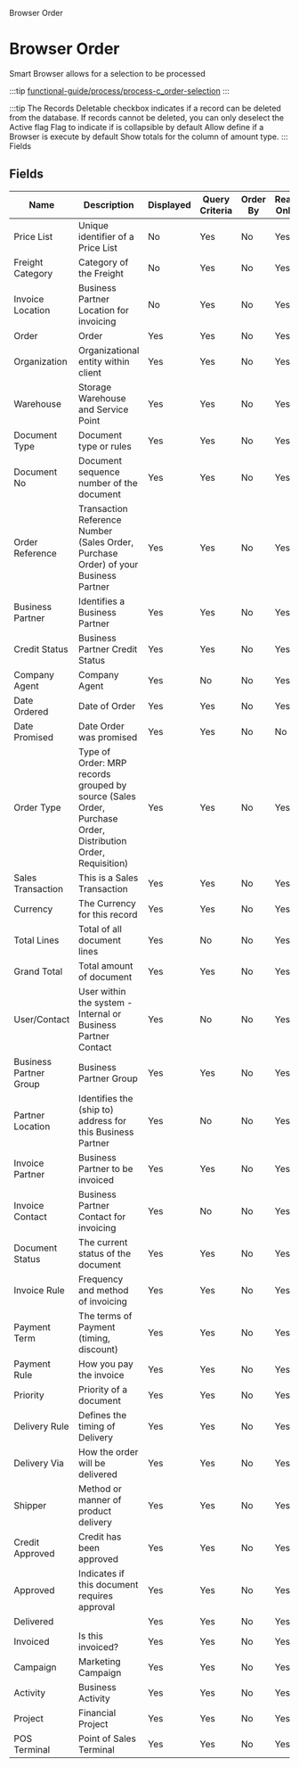 
Browser Order
# Browser Order


Smart Browser allows for a selection to be processed

:::tip
[functional-guide/process/process-c_order-selection](functional-guide/process/process-c_order-selection.md)
:::

:::tip
The Records Deletable checkbox indicates if a record can be deleted from the database.  If records cannot be deleted, you can only deselect the Active flag
Flag to indicate if is collapsible by default
Allow define if a Browser is execute by default
Show totals for the column  of amount type.
:::
Fields
## Fields




Name                   | Description                                                                                                 | Displayed | Query Criteria | Order By | Read Only | Mandatory
---------------------- | ----------------------------------------------------------------------------------------------------------- | --------- | -------------- | -------- | --------- | ---------
Price List             | Unique identifier of a Price List                                                                           | No        | Yes            | No       | Yes       | No       
Freight Category       | Category of the Freight                                                                                     | No        | Yes            | No       | Yes       | No       
Invoice Location       | Business Partner Location for invoicing                                                                     | No        | Yes            | No       | Yes       | No       
Order                  | Order                                                                                                       | Yes       | Yes            | No       | Yes       | No       
Organization           | Organizational entity within client                                                                         | Yes       | Yes            | No       | Yes       | No       
Warehouse              | Storage Warehouse and Service Point                                                                         | Yes       | Yes            | No       | Yes       | No       
Document Type          | Document type or rules                                                                                      | Yes       | Yes            | No       | Yes       | No       
Document No            | Document sequence number of the document                                                                    | Yes       | Yes            | No       | Yes       | No       
Order Reference        | Transaction Reference Number (Sales Order, Purchase Order) of your Business Partner                         | Yes       | Yes            | No       | Yes       | No       
Business Partner       | Identifies a Business Partner                                                                               | Yes       | Yes            | No       | Yes       | No       
Credit Status          | Business Partner Credit Status                                                                              | Yes       | Yes            | No       | Yes       | No       
Company Agent          | Company Agent                                                                                               | Yes       | No             | No       | Yes       | No       
Date Ordered           | Date of Order                                                                                               | Yes       | Yes            | No       | Yes       | No       
Date Promised          | Date Order was promised                                                                                     | Yes       | Yes            | No       | No        | No       
Order Type             | Type of Order: MRP records grouped by source (Sales Order, Purchase Order, Distribution Order, Requisition) | Yes       | Yes            | No       | Yes       | No       
Sales Transaction      | This is a Sales Transaction                                                                                 | Yes       | Yes            | No       | Yes       | No       
Currency               | The Currency for this record                                                                                | Yes       | Yes            | No       | Yes       | No       
Total Lines            | Total of all document lines                                                                                 | Yes       | No             | No       | Yes       | No       
Grand Total            | Total amount of document                                                                                    | Yes       | Yes            | No       | Yes       | No       
User/Contact           | User within the system - Internal or Business Partner Contact                                               | Yes       | No             | No       | Yes       | No       
Business Partner Group | Business Partner Group                                                                                      | Yes       | Yes            | No       | Yes       | No       
Partner Location       | Identifies the (ship to) address for this Business Partner                                                  | Yes       | No             | No       | Yes       | No       
Invoice Partner        | Business Partner to be invoiced                                                                             | Yes       | Yes            | No       | Yes       | No       
Invoice Contact        | Business Partner Contact for invoicing                                                                      | Yes       | No             | No       | Yes       | No       
Document Status        | The current status of the document                                                                          | Yes       | Yes            | No       | Yes       | No       
Invoice Rule           | Frequency and method of invoicing                                                                           | Yes       | Yes            | No       | Yes       | No       
Payment Term           | The terms of Payment (timing, discount)                                                                     | Yes       | Yes            | No       | Yes       | No       
Payment Rule           | How you pay the invoice                                                                                     | Yes       | Yes            | No       | Yes       | No       
Priority               | Priority of a document                                                                                      | Yes       | Yes            | No       | Yes       | No       
Delivery Rule          | Defines the timing of Delivery                                                                              | Yes       | Yes            | No       | Yes       | No       
Delivery Via           | How the order will be delivered                                                                             | Yes       | Yes            | No       | Yes       | No       
Shipper                | Method or manner of product delivery                                                                        | Yes       | Yes            | No       | Yes       | No       
Credit Approved        | Credit  has been approved                                                                                   | Yes       | Yes            | No       | Yes       | No       
Approved               | Indicates if this document requires approval                                                                | Yes       | Yes            | No       | Yes       | No       
Delivered              |                                                                                                             | Yes       | Yes            | No       | Yes       | No       
Invoiced               | Is this invoiced?                                                                                           | Yes       | Yes            | No       | Yes       | No       
Campaign               | Marketing Campaign                                                                                          | Yes       | Yes            | No       | Yes       | No       
Activity               | Business Activity                                                                                           | Yes       | Yes            | No       | Yes       | No       
Project                | Financial Project                                                                                           | Yes       | Yes            | No       | Yes       | No       
POS Terminal           | Point of Sales Terminal                                                                                     | Yes       | Yes            | No       | Yes       | No       
